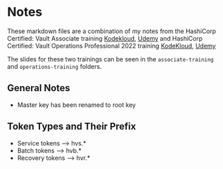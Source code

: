 <!-- cSpell:ignore -->
# Notes

These markdown files are a combination of my notes from the HashiCorp Certified: Vault Associate training [Kodekloud](https://kodekloud.com/courses/hashicorp-certified-vault-associate-certification/), [Udemy](https://www.udemy.com/course/hashicorp-vault/) and HashiCorp Certified: Vault Operations Professional 2022 training [KodeKloud](https://kodekloud.com/courses/hashicorp-certified-vault-operations-professional-2022/), [Udemy](https://www.udemy.com/course/hashicorp-certified-vault-operations-professional/)

The slides for these two trainings can be seen in the `associate-training` and `operations-training` folders.

## General Notes

- Master key has been renamed to root key

## Token Types and Their Prefix

- Service tokens --> hvs.*
- Batch tokens --> hvb.*
- Recovery tokens --> hvr.*
